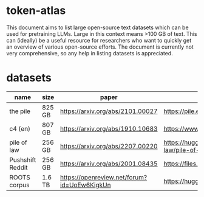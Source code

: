 # token-atlas

This document aims to list large open-source text datasets which can be used for pretraining LLMs. Large in this context means >100 GB of text. This can (ideally) be a useful resource for researchers who want to quickly get an overview of various open-source efforts. The document is currently not very comprehensive, so any help in listing datasets is appreciated.


# datasets

| name        | size |   paper | link                                                    |
|-------------|------|--------------------|-------------------------------------|
| the pile    |   825 GB  | https://arxiv.org/abs/2101.00027 | https://pile.eleuther.ai/                               |
| c4 (en)     |  807 GB   | https://arxiv.org/abs/1910.10683 | https://www.tensorflow.org/datasets/catalog/c4          |
| pile of law | 256 GB    | https://arxiv.org/abs/2207.00220 |https://huggingface.co/datasets/pile-of-law/pile-of-law |
| Pushshift Reddit | 256 GB  | https://arxiv.org/abs/2001.08435 | https://files.pushshift.io/reddit/comments/ |
| ROOTS corpus | 1.6 TB | https://openreview.net/forum?id=UoEw6KigkUn | https://huggingface.co/bigscience-data |